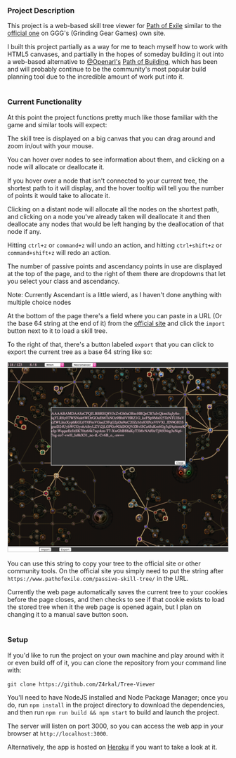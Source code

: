 ### Project Description

This project is a web-based skill tree viewer for [Path of Exile](https://www.pathofexile.com/game) similar to the [official one](https://www.pathofexile.com/passive-skill-tree) on GGG's \(Grinding Gear Games\) own site.

I built this project partially as a way for me to teach myself how to work with HTML5 canvases, and partially in the hopes of someday building it out into a web-based alternative to [@Openarl's](https://github.com/Openarl) [Path of Building](https://github.com/Openarl/PathOfBuilding), which has been and will probably continue to be the community's most popular build planning tool due to the incredible amount of work put into it.

#
### Current Functionality

At this point the project functions pretty much like those familiar with the game and similar tools will expect: 

The skill tree is displayed on a big canvas that you can drag around and zoom in/out with your mouse.

You can hover over nodes to see information about them, and clicking on a node will allocate or deallocate it.

If you hover over a node that isn't connected to your current tree, the shortest path to it will display, and the hover tooltip will tell you the number of points it would take to allocate it.

Clicking on a distant node will allocate all the nodes on the shortest path, and clicking on a node you've already taken will deallocate it and then deallocate any nodes that would be left hanging by the deallocation of that node if any.

Hitting `ctrl+z` or `command+z` will undo an action, and hitting `ctrl+shift+z` or `command+shift+z` will redo an action.

The number of passive points and ascendancy points in use are displayed at the top of the page, and to the right of them there are dropdowns that let you select your class and ascendancy.

Note: Currently Ascendant is a little wierd, as I haven't done anything with multiple choice nodes

At the bottom of the page there's a field where you can paste in a URL \(Or the base 64 string at the end of it\) from the [official site](https://www.pathofexile.com/passive-skill-tree) and click the `import` button next to it to load a skill tree.

To the right of that, there's a button labeled `export` that you can click to export the current tree as a base 64 string like so:

![Example Screenshot](/screenshots/ExportExample.png?raw=true)

You can use this string to copy your tree to the official site or other community tools. On the official site you simply need to put the string after `https://www.pathofexile.com/passive-skill-tree/` in the URL.

Currently the web page automatically saves the current tree to your cookies before the page closes, and then checks to see if that cookie exists to load the stored tree when it the web page is opened again, but I plan on changing it to a manual save button soon.

#
### Setup

If you'd like to run the project on your own machine and play around with it or even build off of it, you can clone the repository from your command line with:

`git clone https://github.com/Z4rkal/Tree-Viewer`

You'll need to have NodeJS installed and Node Package Manager; once you do, run `npm install` in the project directory to download the dependencies, and then run `npm run build && npm start` to build and launch the project.

The server will listen on port 3000, so you can access the web app in your browser at `http://localhost:3000`.

Alternatively, the app is hosted on [Heroku](https://of-tree-viewer.herokuapp.com/) if you want to take a look at it.
